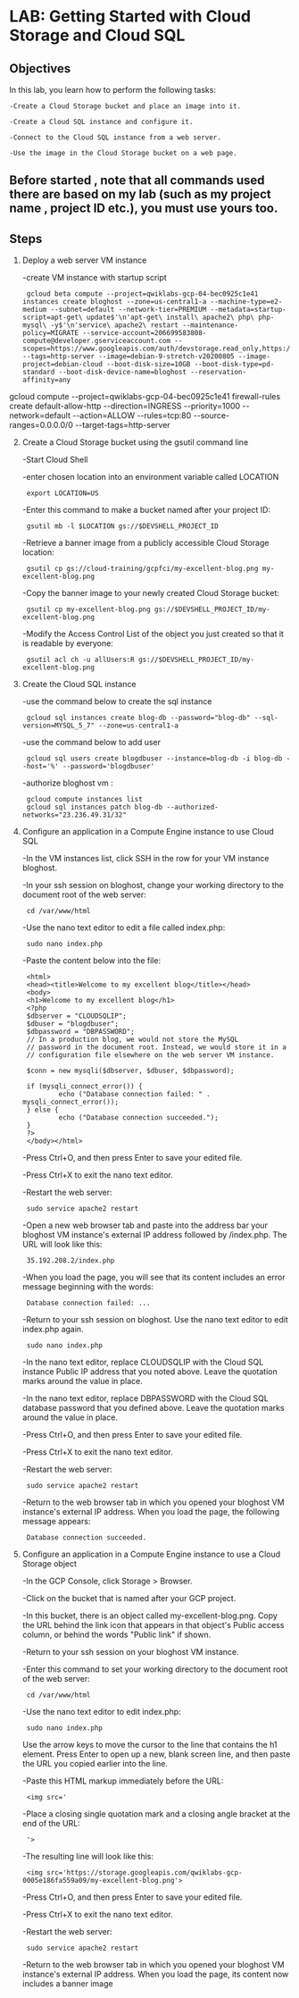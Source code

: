 # LAB: Getting Started with Cloud Storage and Cloud SQL

## Objectives 

In this lab, you learn how to perform the following tasks:

    -Create a Cloud Storage bucket and place an image into it.

    -Create a Cloud SQL instance and configure it.

    -Connect to the Cloud SQL instance from a web server.

    -Use the image in the Cloud Storage bucket on a web page.

## Before started , note that all commands used there are based on my lab (such as my project name , project ID etc.), you must use yours too.   


## Steps

1. Deploy a web server VM instance

    -create VM instance with startup script

        gcloud beta compute --project=qwiklabs-gcp-04-bec0925c1e41 instances create bloghost --zone=us-central1-a --machine-type=e2-medium --subnet=default --network-tier=PREMIUM --metadata=startup-script=apt-get\ update$'\n'apt-get\ install\ apache2\ php\ php-mysql\ -y$'\n'service\ apache2\ restart --maintenance-policy=MIGRATE --service-account=206699583808-compute@developer.gserviceaccount.com --scopes=https://www.googleapis.com/auth/devstorage.read_only,https://www.googleapis.com/auth/logging.write,https://www.googleapis.com/auth/monitoring.write,https://www.googleapis.com/auth/servicecontrol,https://www.googleapis.com/auth/service.management.readonly,https://www.googleapis.com/auth/trace.append --tags=http-server --image=debian-9-stretch-v20200805 --image-project=debian-cloud --boot-disk-size=10GB --boot-disk-type=pd-standard --boot-disk-device-name=bloghost --reservation-affinity=any

gcloud compute --project=qwiklabs-gcp-04-bec0925c1e41 firewall-rules create default-allow-http --direction=INGRESS --priority=1000 --network=default --action=ALLOW --rules=tcp:80 --source-ranges=0.0.0.0/0 --target-tags=http-server



2. Create a Cloud Storage bucket using the gsutil command line

    -Start Cloud Shell

    -enter chosen location into an environment variable called LOCATION

        export LOCATION=US
    
    -Enter this command to make a bucket named after your project ID:

        gsutil mb -l $LOCATION gs://$DEVSHELL_PROJECT_ID
    
    -Retrieve a banner image from a publicly accessible Cloud Storage location:

        gsutil cp gs://cloud-training/gcpfci/my-excellent-blog.png my-excellent-blog.png

    -Copy the banner image to your newly created Cloud Storage bucket:

        gsutil cp my-excellent-blog.png gs://$DEVSHELL_PROJECT_ID/my-excellent-blog.png

    -Modify the Access Control List of the object you just created so that it is readable by everyone:

        gsutil acl ch -u allUsers:R gs://$DEVSHELL_PROJECT_ID/my-excellent-blog.png

3. Create the Cloud SQL instance

    -use the command below to create the sql instance

        gcloud sql instances create blog-db --password="blog-db" --sql-version=MYSQL_5_7" --zone=us-central1-a

    -use the command below to add user

        gcloud sql users create blogdbuser --instance=blog-db -i blog-db --host='%' --password='blogdbuser'

    -authorize bloghost vm :

        gcloud compute instances list
        gcloud sql instances patch blog-db --authorized-networks="23.236.49.31/32"

4. Configure an application in a Compute Engine instance to use Cloud SQL

    -In the VM instances list, click SSH in the row for your VM instance bloghost.

    -In your ssh session on bloghost, change your working directory to the document root of the web server:

        cd /var/www/html

    -Use the nano text editor to edit a file called index.php:

        sudo nano index.php

    -Paste the content below into the file:

        <html>
        <head><title>Welcome to my excellent blog</title></head>
        <body>
        <h1>Welcome to my excellent blog</h1>
        <?php
        $dbserver = "CLOUDSQLIP";
        $dbuser = "blogdbuser";
        $dbpassword = "DBPASSWORD";
        // In a production blog, we would not store the MySQL
        // password in the document root. Instead, we would store it in a
        // configuration file elsewhere on the web server VM instance.

        $conn = new mysqli($dbserver, $dbuser, $dbpassword);

        if (mysqli_connect_error()) {
                echo ("Database connection failed: " . mysqli_connect_error());
        } else {
                echo ("Database connection succeeded.");
        }
        ?>
        </body></html>
    
    -Press Ctrl+O, and then press Enter to save your edited file.

    -Press Ctrl+X to exit the nano text editor.

    -Restart the web server:

        sudo service apache2 restart

    -Open a new web browser tab and paste into the address bar your bloghost VM instance's external IP address followed by /index.php. The URL will look like this:

        35.192.208.2/index.php
    
    -When you load the page, you will see that its content includes an error message beginning with the words:

        Database connection failed: ...
    
    -Return to your ssh session on bloghost. Use the nano text editor to edit index.php again.

        sudo nano index.php

    -In the nano text editor, replace CLOUDSQLIP with the Cloud SQL instance Public IP address that you noted above. Leave the quotation marks around the value in place.

    -In the nano text editor, replace DBPASSWORD with the Cloud SQL database password that you defined above. Leave the quotation marks around the value in place.

    -Press Ctrl+O, and then press Enter to save your edited file.

    -Press Ctrl+X to exit the nano text editor.

    -Restart the web server:

        sudo service apache2 restart
        
    -Return to the web browser tab in which you opened your bloghost VM instance's external IP address. When you load the page, the following message appears:

        Database connection succeeded.

5. Configure an application in a Compute Engine instance to use a Cloud Storage object

    -In the GCP Console, click Storage > Browser.

    -Click on the bucket that is named after your GCP project.

    -In this bucket, there is an object called my-excellent-blog.png. Copy the URL behind the link icon that appears in that object's Public access column, or behind the words "Public link" if shown.

    -Return to your ssh session on your bloghost VM instance.

    -Enter this command to set your working directory to the document root of the web server:

        cd /var/www/html

    -Use the nano text editor to edit index.php:

        sudo nano index.php

    Use the arrow keys to move the cursor to the line that contains the h1 element. Press Enter to open up a new, blank screen line, and then paste the URL you copied earlier into the line.

    -Paste this HTML markup immediately before the URL:

        <img src='

    -Place a closing single quotation mark and a closing angle bracket at the end of the URL:

        '>

    -The resulting line will look like this:

        <img src='https://storage.googleapis.com/qwiklabs-gcp-0005e186fa559a09/my-excellent-blog.png'>

    -Press Ctrl+O, and then press Enter to save your edited file.

    -Press Ctrl+X to exit the nano text editor.

    -Restart the web server:

        sudo service apache2 restart

    -Return to the web browser tab in which you opened your bloghost VM instance's external IP address. When you load the page, its content now includes a banner image


    

                        